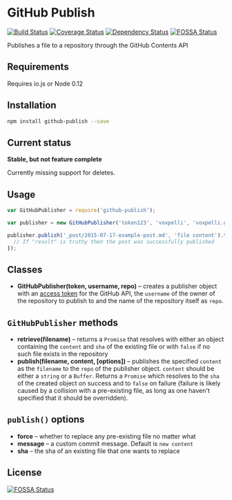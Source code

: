 # GitHub Publish

[![Build Status](https://travis-ci.org/voxpelli/node-github-publish.svg?branch=master)](https://travis-ci.org/voxpelli/node-github-publish)
[![Coverage Status](https://coveralls.io/repos/voxpelli/node-github-publish/badge.svg)](https://coveralls.io/r/voxpelli/node-github-publish)
[![Dependency Status](https://gemnasium.com/voxpelli/node-github-publish.svg)](https://gemnasium.com/voxpelli/node-github-publish)
[![FOSSA Status](https://app.fossa.io/api/projects/git%2Bgithub.com%2Fvoxpelli%2Fnode-github-publish.svg?type=shield)](https://app.fossa.io/projects/git%2Bgithub.com%2Fvoxpelli%2Fnode-github-publish?ref=badge_shield)

Publishes a file to a repository through the GitHub Contents API

## Requirements

Requires io.js or Node 0.12

## Installation

```bash
npm install github-publish --save
```

## Current status

**Stable, but not feature complete**

Currently missing support for deletes.

## Usage

```javascript
var GitHubPublisher = require('github-publish');

var publisher = new GitHubPublisher('token123', 'voxpelli', 'voxpelli.github.com');

publisher.publish('_post/2015-07-17-example-post.md', 'file content').then(function (result) {
  // If "result" is truthy then the post was successfully published
});
```

## Classes

* **GitHubPublisher(token, username, repo)** – creates a publisher object with an [access token](https://developer.github.com/v3/#authentication) for the GitHub API, the `username` of the owner of the repository to publish to and the name of the repository itself as `repo`.

## `GitHubPublisher` methods

* **retrieve(filename)** – returns a `Promise` that resolves with either an object containing the `content` and `sha` of the existing file or with `false` if no such file exists in the repository
* **publish(filename, content, [options])** – publishes the specified `content` as the `filename` to the `repo` of the publisher object. `content` should be either a `string` or a `Buffer`. Returns a `Promise` which resolves to the `sha` of the created object on success and to `false` on failure (failure is likely caused by a collision with a pre-existing file, as long as one haven't specified that it should be overridden).

## `publish()` options

* **force** – whether to replace any pre-existing file no matter what
* **message** – a custom commit message. Default is `new content`
* **sha** – the sha of an existing file that one wants to replace


## License
[![FOSSA Status](https://app.fossa.io/api/projects/git%2Bgithub.com%2Fvoxpelli%2Fnode-github-publish.svg?type=large)](https://app.fossa.io/projects/git%2Bgithub.com%2Fvoxpelli%2Fnode-github-publish?ref=badge_large)